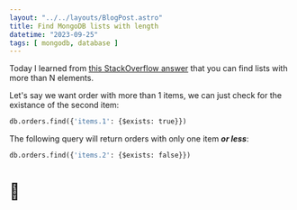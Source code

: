 ```yaml
---
layout: "../../layouts/BlogPost.astro"
title: Find MongoDB lists with length
datetime: "2023-09-25"
tags: [ mongodb, database ]
---
```


Today I learned from [this StackOverflow answer](https://stackoverflow.com/q/7811163) that you can find lists with more
than N elements.

Let's say we want order with more than 1 items, we can just check for the existance of the second item:

```python
db.orders.find({'items.1': {$exists: true}})
```

The following query will return orders with only one item ***or less***:

```python
db.orders.find({'items.2': {$exists: false}})
```

# 🍃

